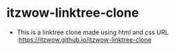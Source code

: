# itzwow-linktree-clone

- This is a linktree clone made using html and css
 URL :https://itzwow.github.io/itzwow-linktree-clone
